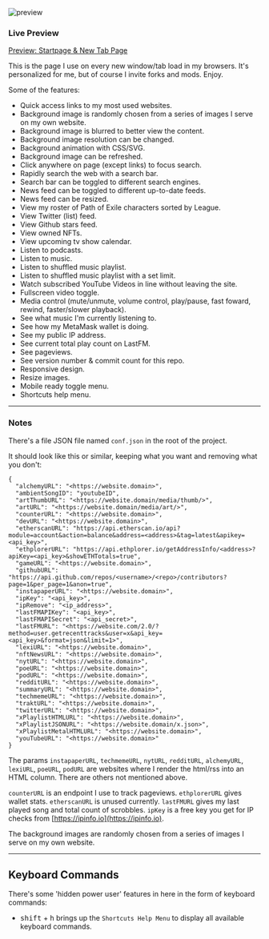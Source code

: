 ![preview](https://user-images.githubusercontent.com/899183/224763555-049e5f8f-50a1-4366-aab4-ddef66e2febe.png)

### Live Preview

[Preview: Startpage & New Tab Page](https://s.marko.tech)

This is the page I use on every new window/tab load in my browsers. It's personalized for me, but of course I invite forks and mods. Enjoy.

Some of the features:
* Quick access links to my most used websites.
* Background image is randomly chosen from a series of images I serve on my own website.
* Background image is blurred to better view the content.
* Background image resolution can be changed.
* Background animation with CSS/SVG.
* Background image can be refreshed.
* Click anywhere on page (except links) to focus search.
* Rapidly search the web with a search bar.
* Search bar can be toggled to different search engines.
* News feed can be toggled to different up-to-date feeds.
* News feed can be resized.
* View my roster of Path of Exile characters sorted by League.
* View Twitter (list) feed.
* View Github stars feed.
* View owned NFTs.
* View upcoming tv show calendar.
* Listen to podcasts.
* Listen to music.
* Listen to shuffled music playlist.
* Listen to shuffled music playlist with a set limit.
* Watch subscribed YouTube Videos in line without leaving the site.
* Fullscreen video toggle.
* Media control (mute/unmute, volume control, play/pause, fast foward, rewind, faster/slower playback).
* See what music I'm currently listening to.
* See how my MetaMask wallet is doing.
* See my public IP address.
* See current total play count on LastFM.
* See pageviews.
* See version number & commit count for this repo.
* Responsive design.
* Resize images.
* Mobile ready toggle menu.
* Shortcuts help menu.

---

### Notes

There's a file JSON file named `conf.json` in the root of the project.

It should look like this or similar, keeping what you want and removing what you don't:

```
{
  "alchemyURL": "<https://website.domain>",
  "ambientSongID": "youtubeID",
  "artThumbURL": "<https://website.domain/media/thumb/>",
  "artURL": "<https://website.domain/media/art/>",
  "counterURL": "<https://website.domain>",
  "devURL": "<https://website.domain>",
  "etherscanURL": "https://api.etherscan.io/api?module=account&action=balance&address=<address>&tag=latest&apikey=<api_key>",
  "ethplorerURL": "https://api.ethplorer.io/getAddressInfo/<address>?apiKey=<api_key>&showETHTotals=true",
  "gameURL": "<https://website.domain>",
  "githubURL": "https://api.github.com/repos/<username>/<repo>/contributors?page=1&per_page=1&anon=true",
  "instapaperURL": "<https://website.domain>",
  "ipKey": "<api_key>",
  "ipRemove": "<ip_address>",
  "lastFMAPIKey": "<api_key>",
  "lastFMAPISecret": "<api_secret>",
  "lastFMURL": "<https://website.com/2.0/?method=user.getrecenttracks&user=x&api_key=<api_key>&format=json&limit=1>",
  "lexiURL": "<https://website.domain>",
  "nftNewsURL": "<https://website.domain>",
  "nytURL": "<https://website.domain>",
  "poeURL": "<https://website.domain>",
  "podURL": "<https://website.domain>",
  "redditURL": "<https://website.domain>",
  "summaryURL": "<https://website.domain>",
  "techmemeURL": "<https://website.domain>",
  "traktURL": "<https://website.domain>",
  "twitterURL": "<https://website.domain>",
  "xPlaylistHTMLURL": "<https://website.domain>",
  "xPlaylistJSONURL": "<https://website.domain/x.json>",
  "xPlaylistMetalHTMLURL": "<https://website.domain>",
  "youTubeURL": "<https://website.domain>"
}
```

The params `instapaperURL`, `techmemeURL`, `nytURL`, `redditURL`, `alchemyURL`, `lexiURL`, `poeURL`, `podURL` are websites where I render the html/rss into an HTML column. There are others not mentioned above.

`counterURL` is an endpoint I use to track pageviews. `ethplorerURL` gives wallet stats. `etherscanURL` is unused currently. `lastFMURL` gives my last played song and total count of scrobbles. `ipKey` is a free key you get for IP checks from [https://ipinfo.io](https://ipinfo.io).

The background images are randomly chosen from a series of images I serve on my own website.

---

## Keyboard Commands

There's some 'hidden power user' features in here in the form of keyboard commands:
- <kbd>shift</kbd> + <kbd>h</kbd> brings up the `Shortcuts Help Menu` to display all available keyboard commands.
